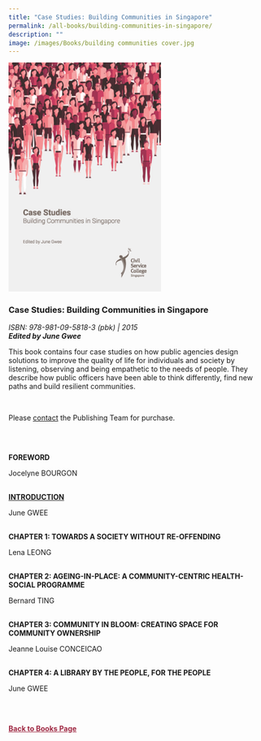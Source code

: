 ```yaml
---
title: "Case Studies: Building Communities in Singapore"
permalink: /all-books/building-communities-in-singapore/
description: ""
image: /images/Books/building communities cover.jpg
---
```

<style>

#book1 img	
{
width:300px;	
}

.button1 a
{
	color: #9f2943;
	font-weight:bold;
}

#chapter1,#chapter2, #chapter3,#chapter4, #foreword,#introduction
{
margin-top:30px;	
}
	
.back a
{
	color: #9f2943;
	font-weight: bold;
}	

	
</style>

<div id="book1">
<img src="/images/Books/building%20communities%20cover.jpg">
</div>	

<h3>Case Studies: Building Communities in Singapore</h3>
<i>ISBN: 978-981-09-5818-3 (pbk) | 2015</i><br>
<b><i>Edited by June Gwee</i></b>

<p>This book contains four case studies on how public agencies design solutions to improve the quality of life for individuals and society by listening, observing and being empathetic to the needs of people. They describe how public officers have been able to think differently, find new paths and build resilient communities.</p>
<br>
<p>Please <a href="/contact-us/">contact</a> the Publishing Team for purchase.</p>
<br>
<div id="foreword">
<p><b>FOREWORD</b></p>
Jocelyne BOURGON
</div>

<div id="introduction">
	<p><b><a href="/files/csc_case%20studies_building%20communities%20in%20singapore_intro.pdf">INTRODUCTION</a></b></p>
June GWEE
</div>


<div id="chapter1">
<p><b>CHAPTER 1: TOWARDS A SOCIETY WITHOUT RE-OFFENDING</b></p>
Lena LEONG
</div>

<div id="chapter2">
<p><b>CHAPTER 2: AGEING-IN-PLACE: A COMMUNITY-CENTRIC HEALTH-SOCIAL PROGRAMME</b></p>
Bernard TING
</div>

<div id="chapter3">
<p><b>CHAPTER 3: COMMUNITY IN BLOOM: CREATING SPACE FOR COMMUNITY OWNERSHIP</b></p>
Jeanne Louise CONCEICAO
</div>


<div id="chapter4">
<p><b>CHAPTER 4: A LIBRARY BY THE PEOPLE, FOR THE PEOPLE</b></p>
June GWEE
</div>

<br><br>

<div class="back">
<a href="/books/">Back to Books Page</a>	
</div>